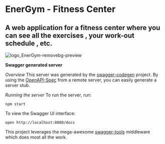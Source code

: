 # **EnerGym - Fitness Center** 
## A web application for a fitness center where you can see all the exercises , your work-out schedule , etc.

![logo_EnerGym-removebg-preview](https://github.com/user-attachments/assets/1b862e19-189e-4957-bef3-c6290e07e88e)

**Swagger generated server**

*Overview*
This server was generated by the [swagger-codegen](https://github.com/swagger-api/swagger-codegen) project.  By using the [OpenAPI-Spec](https://github.com/OAI/OpenAPI-Specification) from a remote server, you can easily generate a server stub.

*Running the server*
To run the server, run:

```
npm start
```

To view the Swagger UI interface:

```
open http://localhost:8080/docs
```

This project leverages the mega-awesome [swagger-tools](https://github.com/apigee-127/swagger-tools) middleware which does most all the work.
